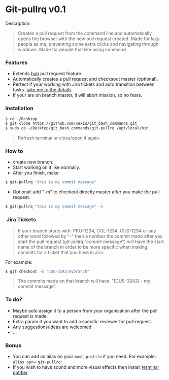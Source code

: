 # Git-pullrq v0.1

Description:
> Creates a pull request from the command line and automatically opens the browser with the new pull request created.
> Made for lazy people as me, preventing some extra clicks and navigating through windows.
> Made for people that like using command.

### Features

- Extends <a href="https://hub.github.com/" target="_blank">hub</a> pull request feature.
- Automatically creates a pull request and checksout master (optional).
- Perfect if your working with Jira tickets and auto transition between tasks. [take me to the details](#jira)
- If your are on branch master, it will abort mission, so no fears.


### Installation

```sh
$ cd ~/Desktop
$ git clone https://github.com/xexiu/git_bash_commands.git
$ sudo cp ~/Desktop/git_bash_commands/git-pullrq /opt/local/bin
```

> Refresh terminal or close/open it again.

### How to

- create new branch.
- Start working on it like normally.
- After you finish, make:

```sh
$ git-pullrq "this is my commit message"
```

- Optional: add "-m" to checkout directly master after you make the pull request.

```sh
$ git-pullrq "this is my commit message" -m
```

### <a name="jira"></a> Jira Tickets
> If your branch starts with: PRO-1234, GOL-1234, CUS-1234 or any other word followed by "-" then a number
> the commit made after you start the pull request (git-pullrq "commit message") will have the start name of the branch in
> order to be more specific when making commits for a ticket that you have in Jira.

For example:

```sh
$ git checkout -b "CUS-3242/mybranch"
```

> The commits made on that branch will have: "[CUS-3242] - my commit message".

### To do?

- Maybe auto assign it to a person from your organisation after the pull request is made.
- Extra param if you want to add a specific reviewer for pull request.
- Any suggestions/ideas are welcomed.
- ...

### Bonus

- You can add an alias on your `bash_profile` if you need. For example: `alias gpr='git-pullrq'`
- If you wish to have sound and more visual effects then install <a href="https://github.com/julienXX/terminal-notifier" target="_blank">terminal notifier</a>

